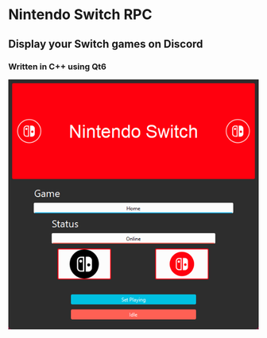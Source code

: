 # Nintendo Switch RPC
## Display your Switch games on Discord
### Written in C++ using Qt6

![Image of the UI](preview.png)
